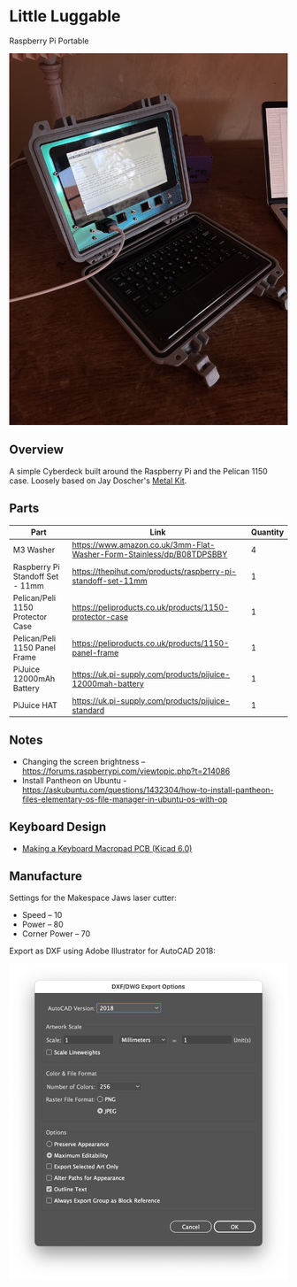 # Little Luggable

Raspberry Pi Portable

![Photo of the Lunchbox Luggable sitting on a desk](images/hero.jpg)

## Overview

A simple Cyberdeck built around the Raspberry Pi and the Pelican 1150 case. Loosely based on Jay Doscher's [Metal Kit](https://doscher.com/work/metal-kit).

## Parts

| **Part**                         | **Link**                                                     | **Quantity** |
| -------------------------------- | ------------------------------------------------------------ | ------------ |
| M3 Washer                        | https://www.amazon.co.uk/3mm-Flat-Washer-Form-Stainless/dp/B08TDPSBBY | 4            |
| Raspberry Pi Standoff Set - 11mm | https://thepihut.com/products/raspberry-pi-standoff-set-11mm | 1            |
| Pelican/Peli 1150 Protector Case | https://peliproducts.co.uk/products/1150-protector-case      | 1            |
| Pelican/Peli 1150 Panel Frame    | https://peliproducts.co.uk/products/1150-panel-frame         | 1            |
| PiJuice 12000mAh Battery         | https://uk.pi-supply.com/products/pijuice-12000mah-battery   | 1            |
| PiJuice HAT                      | https://uk.pi-supply.com/products/pijuice-standard           | 1            |

## Notes

- Changing the screen brightness – https://forums.raspberrypi.com/viewtopic.php?t=214086
- Install Pantheon on Ubuntu - https://askubuntu.com/questions/1432304/how-to-install-pantheon-files-elementary-os-file-manager-in-ubuntu-os-with-op

## Keyboard Design

- [Making a Keyboard Macropad PCB (Kicad 6.0)](https://www.youtube.com/watch?v=7O8xGd7Pd88)

## Manufacture

Settings for the Makespace Jaws laser cutter:

- Speed – 10
- Power – 80
- Corner Power – 70

Export as DXF using Adobe Illustrator for AutoCAD 2018:

![Screenshot of Adobe Illustrator DXF export dialog](images/export-settings.png)
